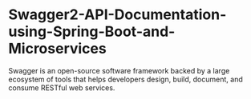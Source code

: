 # Swagger2-API-Documentation-using-Spring-Boot-and-Microservices
Swagger is an open-source software framework backed by a large ecosystem of tools that helps developers design, build, document, and consume RESTful web services. 
